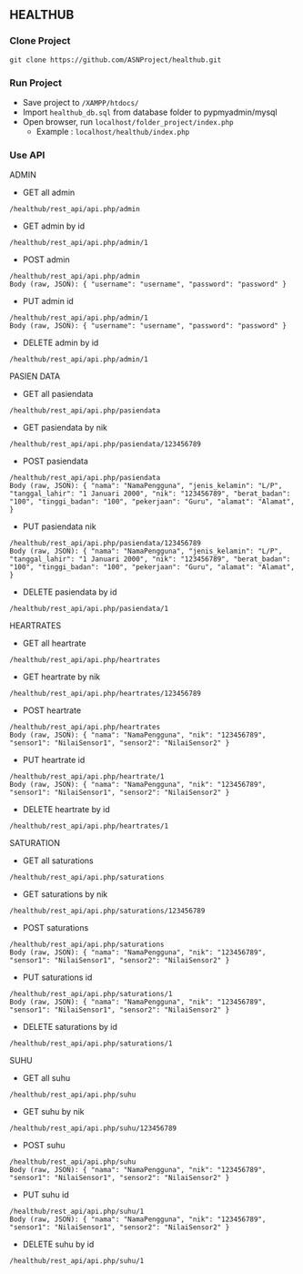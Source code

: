 ## HEALTHUB

### Clone Project
```
git clone https://github.com/ASNProject/healthub.git
```

### Run Project
- Save project to `/XAMPP/htdocs/`
- Import `healthub_db.sql` from database folder to pypmyadmin/mysql
- Open browser, run `localhost/folder_project/index.php`
  - Example : `localhost/healthub/index.php`

### Use API 

ADMIN
- GET all admin
```
/healthub/rest_api/api.php/admin
```
- GET admin by id
```
/healthub/rest_api/api.php/admin/1
```
- POST admin
```
/healthub/rest_api/api.php/admin
Body (raw, JSON): { "username": "username", "password": "password" }
```
- PUT admin id
```
/healthub/rest_api/api.php/admin/1
Body (raw, JSON): { "username": "username", "password": "password" }
```
- DELETE admin by id
```
/healthub/rest_api/api.php/admin/1
```

PASIEN DATA
- GET all pasiendata
```
/healthub/rest_api/api.php/pasiendata
```
- GET pasiendata by nik
```
/healthub/rest_api/api.php/pasiendata/123456789
```
- POST pasiendata
```
/healthub/rest_api/api.php/pasiendata
Body (raw, JSON): { "nama": "NamaPengguna", "jenis_kelamin": "L/P", "tanggal_lahir": "1 Januari 2000", "nik": "123456789", "berat_badan": "100", "tinggi_badan": "100", "pekerjaan": "Guru", "alamat": "Alamat", }
```
- PUT pasiendata nik
```
/healthub/rest_api/api.php/pasiendata/123456789
Body (raw, JSON): { "nama": "NamaPengguna", "jenis_kelamin": "L/P", "tanggal_lahir": "1 Januari 2000", "nik": "123456789", "berat_badan": "100", "tinggi_badan": "100", "pekerjaan": "Guru", "alamat": "Alamat", }
```
- DELETE pasiendata by id
```
/healthub/rest_api/api.php/pasiendata/1
```

HEARTRATES
- GET all heartrate
```
/healthub/rest_api/api.php/heartrates
```
- GET heartrate by nik
```
/healthub/rest_api/api.php/heartrates/123456789
```
- POST heartrate
```
/healthub/rest_api/api.php/heartrates
Body (raw, JSON): { "nama": "NamaPengguna", "nik": "123456789", "sensor1": "NilaiSensor1", "sensor2": "NilaiSensor2" }
```
- PUT heartrate id
```
/healthub/rest_api/api.php/heartrate/1
Body (raw, JSON): { "nama": "NamaPengguna", "nik": "123456789", "sensor1": "NilaiSensor1", "sensor2": "NilaiSensor2" }
```
- DELETE heartrate by id
```
/healthub/rest_api/api.php/heartrates/1
```

SATURATION
- GET all saturations
```
/healthub/rest_api/api.php/saturations
```
- GET saturations by nik
```
/healthub/rest_api/api.php/saturations/123456789
```
- POST saturations
```
/healthub/rest_api/api.php/saturations
Body (raw, JSON): { "nama": "NamaPengguna", "nik": "123456789", "sensor1": "NilaiSensor1", "sensor2": "NilaiSensor2" }
```
- PUT saturations id
```
/healthub/rest_api/api.php/saturations/1
Body (raw, JSON): { "nama": "NamaPengguna", "nik": "123456789", "sensor1": "NilaiSensor1", "sensor2": "NilaiSensor2" }
```
- DELETE saturations by id
```
/healthub/rest_api/api.php/saturations/1
```

SUHU
- GET all suhu
```
/healthub/rest_api/api.php/suhu
```
- GET suhu by nik
```
/healthub/rest_api/api.php/suhu/123456789
```
- POST suhu
```
/healthub/rest_api/api.php/suhu
Body (raw, JSON): { "nama": "NamaPengguna", "nik": "123456789", "sensor1": "NilaiSensor1", "sensor2": "NilaiSensor2" }
```
- PUT suhu id
```
/healthub/rest_api/api.php/suhu/1
Body (raw, JSON): { "nama": "NamaPengguna", "nik": "123456789", "sensor1": "NilaiSensor1", "sensor2": "NilaiSensor2" }
```
- DELETE suhu by id
```
/healthub/rest_api/api.php/suhu/1
```

